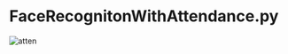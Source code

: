 # FaceRecognitonWithAttendance.py
![atten](https://user-images.githubusercontent.com/73878161/185693539-75fd779e-6479-46d5-9346-6615d7f9bd5b.gif)
